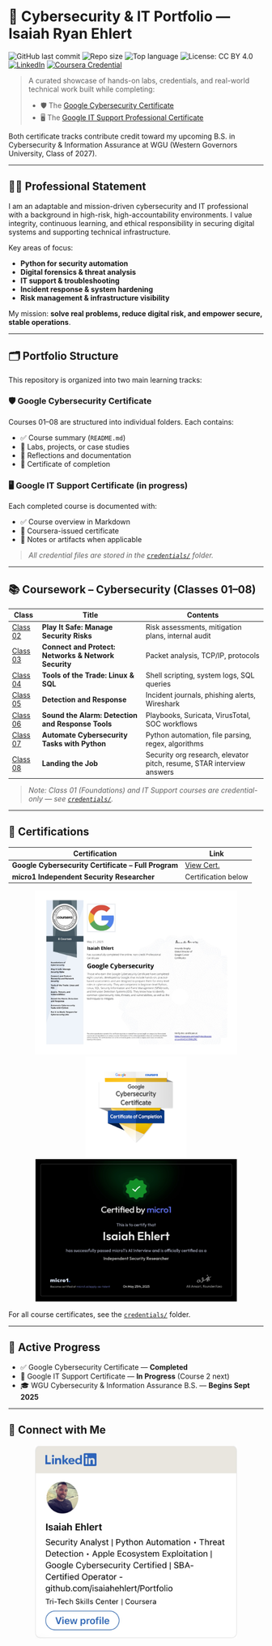 # 🧭 Cybersecurity & IT Portfolio — Isaiah Ryan Ehlert

![GitHub last commit](https://img.shields.io/github/last-commit/isaiahehlert/Portfolio?color=blue)
![Repo size](https://img.shields.io/github/repo-size/isaiahehlert/Portfolio?color=green)
![Top language](https://img.shields.io/github/languages/top/isaiahehlert/Portfolio?color=yellow)
![License: CC BY 4.0](https://img.shields.io/badge/license-CC%20BY%204.0-lightgrey)
[![LinkedIn](https://img.shields.io/badge/LinkedIn-Isaiah%20Ehlert-blue?logo=linkedin)](https://www.linkedin.com/in/isaiah-ehlert-7ab859360)
[![Coursera Credential](https://img.shields.io/badge/Google%20Cybersecurity%20Certificate-Coursera-blueviolet?logo=coursera)](https://www.coursera.org/account/accomplishments/specialization/certificate/64C6COMILZRC)

> A curated showcase of hands-on labs, credentials, and real-world technical work built while completing:
> 
> - 🛡️ The [Google Cybersecurity Certificate](https://www.coursera.org/professional-certificates/google-cybersecurity)  
> - 🖥️ The [Google IT Support Professional Certificate](https://www.coursera.org/professional-certificates/google-it-support)

Both certificate tracks contribute credit toward my upcoming B.S. in Cybersecurity & Information Assurance at WGU (Western Governors University, Class of 2027).

---

## 👨‍💻 Professional Statement

I am an adaptable and mission-driven cybersecurity and IT professional with a background in high-risk, high-accountability environments. I value integrity, continuous learning, and ethical responsibility in securing digital systems and supporting technical infrastructure.

Key areas of focus:

- **Python for security automation**
- **Digital forensics & threat analysis**
- **IT support & troubleshooting**
- **Incident response & system hardening**
- **Risk management & infrastructure visibility**

My mission: **solve real problems, reduce digital risk, and empower secure, stable operations**.

---

## 🗂️ Portfolio Structure

This repository is organized into two main learning tracks:

### 🛡️ Google Cybersecurity Certificate  
Courses 01–08 are structured into individual folders. Each contains:

- ✅ Course summary (`README.md`)  
- 🧪 Labs, projects, or case studies  
- 📄 Reflections and documentation  
- 📜 Certificate of completion  

### 🖥️ Google IT Support Certificate (in progress)  
Each completed course is documented with:

- ✅ Course overview in Markdown  
- 📜 Coursera-issued certificate  
- 📄 Notes or artifacts when applicable  

> _All credential files are stored in the [`credentials/`](./credentials) folder._

---

## 📚 Coursework – Cybersecurity (Classes 01–08)

| Class | Title | Contents |
|-------|-------|----------|
| [Class 02](./Projects/Class-02-Play-It-Safe) | **Play It Safe: Manage Security Risks** | Risk assessments, mitigation plans, internal audit |
| [Class 03](./Projects/Class-03-Connect-and-Protect) | **Connect and Protect: Networks & Network Security** | Packet analysis, TCP/IP, protocols |
| [Class 04](./Projects/Class-04-Tools-of-the-Trade) | **Tools of the Trade: Linux & SQL** | Shell scripting, system logs, SQL queries |
| [Class 05](./Projects/Class-05-Detection-and-Response) | **Detection and Response** | Incident journals, phishing alerts, Wireshark |
| [Class 06](./Projects/Class-06-Sound-The-Alarm) | **Sound the Alarm: Detection and Response Tools** | Playbooks, Suricata, VirusTotal, SOC workflows |
| [Class 07](./Projects/Class-07-Automate-Cybersecurity-Tasks-With-Python) | **Automate Cybersecurity Tasks with Python** | Python automation, file parsing, regex, algorithms |
| [Class 08](./Projects/Class-08-Landing-the-Job) | **Landing the Job** | Security org research, elevator pitch, resume, STAR interview answers |

> _Note: Class 01 (Foundations) and IT Support courses are credential-only — see [`credentials/`](./credentials)._

---

## 🧾 Certifications

<div align="center">

| Certification | Link |
|---------------|------|
| **Google Cybersecurity Certificate – Full Program** | [View Cert.](https://www.coursera.org/account/accomplishments/specialization/certificate/64C6COMILZRC) |
| **micro1 Independent Security Researcher** | Certification below |

</div>

<div align="center">

<img src="./credentials/assets/google-cybersecurity-certificate.jpeg" width="400" alt="Google Cybersecurity Certificate">

<img src="./credentials/assets/google-cybersecurity-badge.jpeg" width="200" alt="Cybersecurity Badge">

<img src="./credentials/assets/Micro1Certification.png" width="400" alt="micro1 Certification">

</div>

For all course certificates, see the [`credentials/`](./credentials) folder.

---

## 📌 Active Progress

- ✅ Google Cybersecurity Certificate — **Completed**
- 🔄 Google IT Support Certificate — **In Progress** (Course 2 next)
- 🎓 WGU Cybersecurity & Information Assurance B.S. — **Begins Sept 2025**

---

## 🔗 Connect with Me

<div align="center">
  <img src="./credentials/assets/Linkedin-profile-card.jpg" width="400" alt="LinkedIn Profile Card">
</div>
